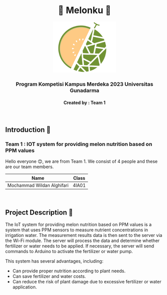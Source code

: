 <h1 align="center">🍈 Melonku 🍈</h1>
<p align="center">
  <img src="https://github.com/Kartanagari-Melon-Hidroponik/.github/blob/main/profile/melon_biji.png" alt="Logo" width="200" height="162.3">
</p>
<h3 align="center">Program Kompetisi Kampus Merdeka 2023 Universitas Gunadarma</h3>
<h4 align="center">Created by : Team 1</h4>
<br>

## Introduction 👋

### Team 1 : IOT system for providing melon nutrition based on PPM values

Hello everyone 😊, we are from Team 1. We consist of 4 people and these are our team members.

|               Name                |     Class     |
| :-------------------------------: | :-----------: |
|    Mochammad Wildan Alghifari     |     4IA01     |

<br>

## Project Description 📕
The IoT system for providing melon nutrition based on PPM values ​​is a system that uses PPM sensors to measure nutrient concentrations in irrigation water. The measurement results data is then sent to the server via the Wi-Fi module. The server will process the data and determine whether fertilizer or water needs to be applied. If necessary, the server will send commands to Arduino to activate the fertilizer or water pump.

This system has several advantages, including:
* Can provide proper nutrition according to plant needs.
* Can save fertilizer and water costs.
* Can reduce the risk of plant damage due to excessive fertilizer or water application.